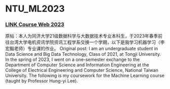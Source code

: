 # NTU_ML2023
### [LINK Course Web 2023](https://speech.ee.ntu.edu.tw/~hylee/ml/2023-spring.php)  
原帖：本人为同济大学21级数据科学与大数据技术专业本科生，于2023年春季前往台湾大学电机资讯学院资讯工程学系交换一个学期，以下是我学习机器学习（李宏毅老师）专业课的作业。
Original post: I am an undergraduate student in Data Science and Big Data Technology, Class of 2021, at Tongji University. In the spring of 2023, I went on a one-semester exchange to the Department of Computer Science and Information Engineering at the College of Electrical Engineering and Computer Science, National Taiwan University. The following is my coursework for the Machine Learning course (taught by Professor Hung-yi Lee).
